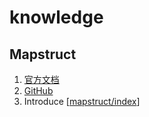# knowledge

## Mapstruct

1. [官方文档](https://mapstruct.org/documentation/stable/reference/html/)
2. [GitHub](https://github.com/mapstruct/mapstruct)
3. Introduce [[mapstruct/index]]

[//begin]: # "Autogenerated link references for markdown compatibility"
[mapstruct/index]: mapstruct/index.md "Introduce"
[//end]: # "Autogenerated link references"